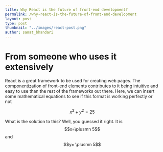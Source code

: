 ```yaml
---
title: Why React is the future of front-end development?
permalink: /why-react-is-the-future-of-front-end-development
layout: post
type: post
thumbnail: "../images/react-post.png"
author: sanat_bhandari
---
```


# From someone who uses it extensively

React is a great framework to be used for creating web pages. The componentization of front-end elements contributes to it being intuitive and easy to use than the rest of the frameworks out there. Here, we can insert some mathematical equations to see if this format is working perfectly or not

$$x^2 + y^2 = 25$$

What is the solution to this? Well, you guessed it right. It is  $$x=\plusmn 5$$ and $$y= \plusmn 5$$